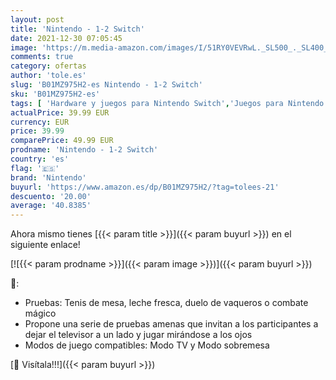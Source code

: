 ```yaml
---
layout: post
title: 'Nintendo - 1-2 Switch'
date: 2021-12-30 07:05:45
image: 'https://m.media-amazon.com/images/I/51RY0VEVRwL._SL500_._SL400_.jpg'
comments: true
category: ofertas
author: 'tole.es'
slug: 'B01MZ975H2-es Nintendo - 1-2 Switch'
sku: 'B01MZ975H2-es'
tags: [ 'Hardware y juegos para Nintendo Switch','Juegos para Nintendo Switch','Videojuegos','nintendo', ]
actualPrice: 39.99 EUR
currency: EUR
price: 39.99
comparePrice: 49.99 EUR
prodname: 'Nintendo - 1-2 Switch'
country: 'es'
flag: '🇪🇸'
brand: 'Nintendo'
buyurl: 'https://www.amazon.es/dp/B01MZ975H2/?tag=tolees-21'
descuento: '20.00'
average: '40.8385'
---
```


Ahora mismo tienes [{{< param title >}}]({{< param buyurl >}}) en el siguiente enlace!

[![{{< param prodname >}}]({{< param image >}})]({{< param buyurl >}})

🔎:

- Pruebas: Tenis de mesa, leche fresca, duelo de vaqueros o combate mágico
- Propone una serie de pruebas amenas que invitan a los participantes a dejar el televisor a un lado y jugar mirándose a los ojos
- Modos de juego compatibles: Modo TV y Modo sobremesa

[🛒 Visítala!!!]({{< param buyurl >}})
